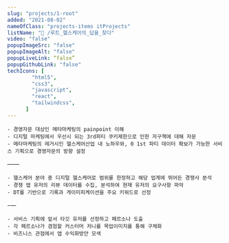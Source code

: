 ```yaml
---
slug: "projects/1-root"
added: "2021-08-02"
nameOfClass: "projects-items itProjects"
listName: "📱 /루트_헬스케어의_답을_찾다"
video: "false"
popupImageSrc: "false"
popupImageAlt: "false"
popupLiveLink: “false”
popupGithubLink: "false"
techIcons: [
        "html5",
        "css3",
        "javascript",
        "react",
        "tailwindcss",
      ]
---
```



    - 경영자문 대상인 메타마케팅의 painpoint 이해
    - 디지털 마케팅에서 우선시 되는 3rd파티 쿠키제한으로 인한 자구책에 대해 자문
    - 메타마케팅의 레거시인 헬스케어산업 내 노하우와, 0 1st 파티 데이터 확보가 가능한 서비스 기획으로 경영자문의 방향 설정   
——

    - 헬스케어 분야 중 디지털 헬스케어로 범위를 한정하고 해당 업계에 뛰어든 경쟁사 분석
    - 경쟁 앱 유저의 리뷰 데이터를 수집, 분석하여 현재 유저의 요구사항 파악 
    - DT를 기반으로 기록과 게이미피케이션을 주요 키워드로 선정   
-—

    - 서비스 기획에 앞서 타깃 유저를 선정하고 페르소나 도출 
    - 각 페르소나가 겸험할 커스터머 저니를 목업이미지를 통해 구체화
    - 비즈니스 관점에서 앱 수익화방안 모색   